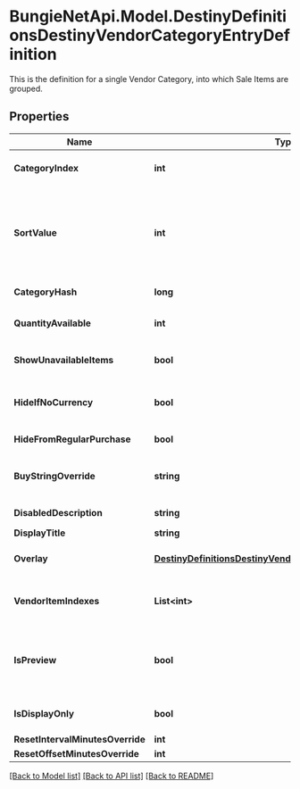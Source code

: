 # BungieNetApi.Model.DestinyDefinitionsDestinyVendorCategoryEntryDefinition
This is the definition for a single Vendor Category, into which Sale Items are grouped.
## Properties

Name | Type | Description | Notes
------------ | ------------- | ------------- | -------------
**CategoryIndex** | **int** | The index of the category in the original category definitions for the vendor. | [optional] 
**SortValue** | **int** | Used in sorting items in vendors... but there&#39;s a lot more to it. Just go with the order provided in the itemIndexes property on the DestinyVendorCategoryComponent instead, it should be more reliable than trying to recalculate it yourself. | [optional] 
**CategoryHash** | **long** | The hashed identifier for the category. | [optional] 
**QuantityAvailable** | **int** | The amount of items that will be available when this category is shown. | [optional] 
**ShowUnavailableItems** | **bool** | If items aren&#39;t up for sale in this category, should we still show them (greyed out)? | [optional] 
**HideIfNoCurrency** | **bool** | If you don&#39;t have the currency required to buy items from this category, should the items be hidden? | [optional] 
**HideFromRegularPurchase** | **bool** | True if this category doesn&#39;t allow purchases. | [optional] 
**BuyStringOverride** | **string** | The localized string for making purchases from this category, if it is different from the vendor&#39;s string for purchasing. | [optional] 
**DisabledDescription** | **string** | If the category is disabled, this is the localized description to show. | [optional] 
**DisplayTitle** | **string** | The localized title of the category. | [optional] 
**Overlay** | [**DestinyDefinitionsDestinyVendorCategoryOverlayDefinition**](DestinyDefinitionsDestinyVendorCategoryOverlayDefinition.md) | If this category has an overlay prompt that should appear, this contains the details of that prompt. | [optional] 
**VendorItemIndexes** | **List&lt;int&gt;** | A shortcut for the vendor item indexes sold under this category. Saves us from some expensive reorganization at runtime. | [optional] 
**IsPreview** | **bool** | Sometimes a category isn&#39;t actually used to sell items, but rather to preview them. This implies different UI (and manual placement of the category in the UI) in the game, and special treatment. | [optional] 
**IsDisplayOnly** | **bool** | If true, this category only displays items: you can&#39;t purchase anything in them. | [optional] 
**ResetIntervalMinutesOverride** | **int** |  | [optional] 
**ResetOffsetMinutesOverride** | **int** |  | [optional] 

[[Back to Model list]](../README.md#documentation-for-models) [[Back to API list]](../README.md#documentation-for-api-endpoints) [[Back to README]](../README.md)


